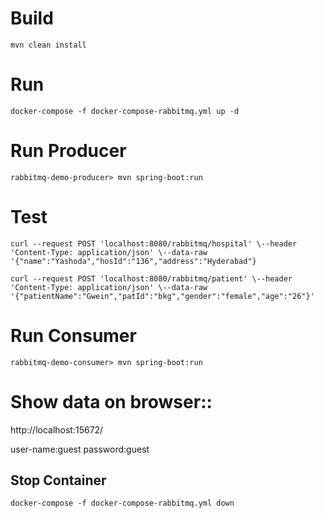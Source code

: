 # Build
``` 
mvn clean install
```


# Run
``` 
docker-compose -f docker-compose-rabbitmq.yml up -d
```


# Run Producer
``` 
rabbitmq-demo-producer> mvn spring-boot:run
```


# Test
``` 
curl --request POST 'localhost:8080/rabbitmq/hospital' \--header 'Content-Type: application/json' \--data-raw '{"name":"Yashoda","hosId":"136","address":"Hyderabad"}

curl --request POST 'localhost:8080/rabbitmq/patient' \--header 'Content-Type: application/json' \--data-raw '{"patientName":"Gwein","patId":"bkg","gender":"female","age":"26"}'
```


# Run Consumer
``` 
rabbitmq-demo-consumer> mvn spring-boot:run
```


# Show data on browser::

http://localhost:15672/

user-name:guest
password:guest


## Stop Container
``` 
docker-compose -f docker-compose-rabbitmq.yml down
```
